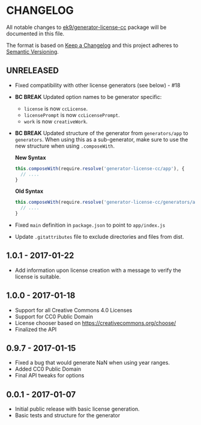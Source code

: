 # CHANGELOG

All notable changes to [ek9/generator-license-cc][0] package will be documented
in this file.

The format is based on [Keep a Changelog](http://keepachangelog.com/)
and this project adheres to [Semantic Versioning](http://semver.org/).

## UNRELEASED

- Fixed compatibility with other license generators (see below) - #18
- **BC BREAK** Updated option names to be generator specific:
    - `license` is now `ccLicense`.
    - `licensePrompt` is now `ccLicensePrompt`.
    - `work` is now `creativeWork`.
- **BC BREAK** Updated structure of the generator from `generators/app` to
  `generators`. When using this as a sub-generator, make sure to use the new
  structure when using `.composeWith`.

    **New Syntax**

    ```js
    this.composeWith(require.resolve('generator-license-cc/app'), {
      // ....
    }
    ```
    **Old Syntax**

    ```js
    this.composeWith(require.resolve('generator-license-cc/generators/app'), {
      // ....
    }
    ```
- Fixed `main` definition in `package.json` to point to
  `app/index.js`
- Update `.gitattributes` file to exclude directories and files from dist.

## 1.0.1 - 2017-01-22

- Add information upon license creation with a message to verify the license is
  suitable.

## 1.0.0 - 2017-01-18

- Support for all Creative Commons 4.0 Licenses
- Support for CC0 Public Domain
- License chooser based on https://creativecommons.org/choose/
- Finalized the API

## 0.9.7 - 2017-01-15

- Fixed a bug that would generate NaN when using year ranges.
- Added CC0 Public Domain
- Final API tweaks for options

## 0.0.1 - 2017-01-07

- Initial public release with basic license generation.
- Basic tests and structure for the generator

[0]: https://github.com/ek9/generator-license-cc
